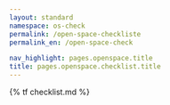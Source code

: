 ```yaml
---
layout: standard
namespace: os-check
permalink: /open-space-checkliste
permalink_en: /open-space-check

nav_highlight: pages.openspace.title
title: pages.openspace.checklist.title
---
```

{% tf checklist.md %}
